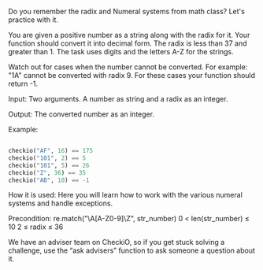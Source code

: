 Do you remember the radix and Numeral systems from math class? Let's practice with it.

You are given a positive number as a string along with the radix for it. Your function should convert it into decimal form. The radix is less than 37 and greater than 1. The task uses digits and the letters A-Z for the strings.

Watch out for cases when the number cannot be converted. For example: "1A" cannot be converted with radix 9. For these cases your function should return -1.

Input: Two arguments. A number as string and a radix as an integer.

Output: The converted number as an integer.

Example:

```python

checkio("AF", 16) == 175
checkio("101", 2) == 5
checkio("101", 5) == 26
checkio("Z", 36) == 35
checkio("AB", 10) == -1

```

How it is used: Here you will learn how to work with the various numeral systems and handle exceptions.

Precondition: 
re.match("\A[A-Z0-9]\Z", str_number)
0 < len(str_number) ≤ 10
2 ≤ radix ≤ 36

We have an adviser team on CheckiO, so if you get stuck solving a challenge, use the “ask advisers” function to ask someone a question about it.